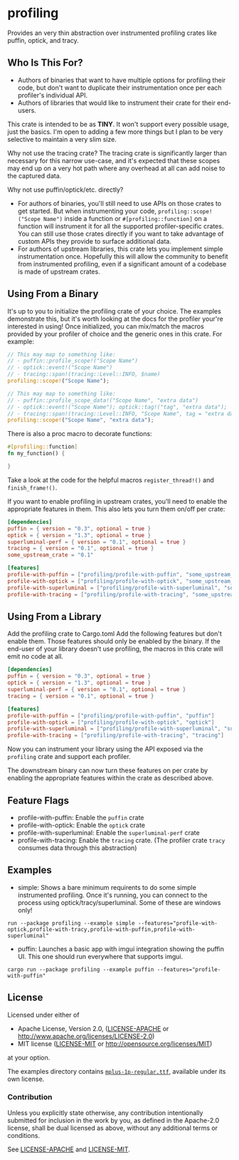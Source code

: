 # profiling

Provides an very thin abstraction over instrumented profiling crates like puffin, optick, and tracy.

## Who Is This For?
 * Authors of binaries that want to have multiple options for profiling their code, but don't want to duplicate their
   instrumentation once per each profiler's individual API.
 * Authors of libraries that would like to instrument their crate for their end-users.
 
This crate is intended to be as **TINY**. It won't support every possible usage, just the basics. I'm open to adding
a few more things but I plan to be very selective to maintain a very slim size.

Why not use the tracing crate? The tracing crate is significantly larger than necessary for this narrow use-case,
and it's expected that these scopes may end up on a very hot path where any overhead at all can add noise to the
captured data.

Why not use puffin/optick/etc. directly?
 * For authors of binaries, you'll still need to use APIs on those crates to get started. But when instrumenting your
   code, `profiling::scope!("Scope Name")` inside a function or `#[profiling::function]` on a function will instrument 
   it for all the supported profiler-specific crates. You can still use those crates directly if you want to take 
   advantage of custom APIs they provide to surface additional data.
 * For authors of upstream libraries, this crate lets you implement simple instrumentation once. Hopefully this will
   allow the community to benefit from instrumented profiling, even if a significant amount of a codebase is made
   of upstream crates.

## Using From a Binary

It's up to you to initialize the profiling crate of your choice. The examples demonstrate this, but it's worth looking
at the docs for the profiler your're interested in using! Once initialized, you can mix/match the macros provided
by your profiler of choice and the generic ones in this crate. For example:

```rust
// This may map to something like:
// - puffin::profile_scope!("Scope Name")
// - optick::event!("Scope Name")
// - tracing::span!(tracing::Level::INFO, $name)
profiling::scope!("Scope Name");

// This may map to something like:
// - puffin::profile_scope_data!("Scope Name", "extra data")
// - optick::event!("Scope Name"); optick::tag!("tag", "extra data");
// - tracing::span!(tracing::Level::INFO, "Scope Name", tag = "extra data")
profiling::scope!("Scope Name", "extra data");
```

There is also a proc macro to decorate functions:

```rust
#[profiling::function]
fn my_function() {

}
```

Take a look at the code for the helpful macros `register_thread!()` and `finish_frame!()`. 

If you want to enable profiling in upstream crates, you'll need to enable the appropriate features in them. This also
lets you turn them on/off per crate:

```toml
[dependencies]
puffin = { version = "0.3", optional = true }
optick = { version = "1.3", optional = true }
superluminal-perf = { version = "0.1", optional = true }
tracing = { version = "0.1", optional = true }
some_upstream_crate = "0.1"

[features]
profile-with-puffin = ["profiling/profile-with-puffin", "some_upstream_crate/profile-with-puffin", "puffin"]
profile-with-optick = ["profiling/profile-with-optick", "some_upstream_crate/profile-with-optick", "optick"]
profile-with-superluminal = ["profiling/profile-with-superluminal", "some_upstream_crate/profile-with-superluminal", "superluminal-perf"]
profile-with-tracing = ["profiling/profile-with-tracing", "some_upstream_crate/profile-with-tracing", "tracing"]
```

## Using From a Library

Add the profiling crate to Cargo.toml Add the following features but don't enable them. Those features should only be
enabled by the binary. If the end-user of your library doesn't use profiling, the macros in this crate will emit no code
at all.

```toml
[dependencies]
puffin = { version = "0.3", optional = true }
optick = { version = "1.3", optional = true }
superluminal-perf = { version = "0.1", optional = true }
tracing = { version = "0.1", optional = true }

[features]
profile-with-puffin = ["profiling/profile-with-puffin", "puffin"]
profile-with-optick = ["profiling/profile-with-optick", "optick"]
profile-with-superluminal = ["profiling/profile-with-superluminal", "superluminal-perf"]
profile-with-tracing = ["profiling/profile-with-tracing", "tracing"]
```

Now you can instrument your library using the API exposed via the `profiling` crate and support each profiler.

The downstream binary can now turn these features on per crate by enabling the appropriate features within the crate as
described above.

## Feature Flags

 * profile-with-puffin: Enable the `puffin` crate
 * profile-with-optick: Enable the `optick` crate
 * profile-with-superluminal: Enable the `superluminal-perf` crate
 * profile-with-tracing: Enable the `tracing` crate. (The profiler crate `tracy` consumes data through this abstraction)

## Examples

 * simple: Shows a bare minimum requirents to do some simple instrumented profiling. Once it's running, you
   can connect to the process using optick/tracy/superluminal. Some of these are windows only!

```
run --package profiling --example simple --features="profile-with-optick,profile-with-tracy,profile-with-puffin,profile-with-superluminal" 
```

 * puffin: Launches a basic app with imgui integration showing the puffin UI. This one should run everywhere
   that supports imgui.
 
```
cargo run --package profiling --example puffin --features="profile-with-puffin"
```

## License

Licensed under either of

* Apache License, Version 2.0, ([LICENSE-APACHE](LICENSE-APACHE) or http://www.apache.org/licenses/LICENSE-2.0)
* MIT license ([LICENSE-MIT](LICENSE-MIT) or http://opensource.org/licenses/MIT)

at your option.

The examples directory contains [`mplus-1p-regular.ttf`](http://mplus-fonts.osdn.jp), available under its own license.

### Contribution

Unless you explicitly state otherwise, any contribution intentionally
submitted for inclusion in the work by you, as defined in the Apache-2.0
license, shall be dual licensed as above, without any additional terms or
conditions.

See [LICENSE-APACHE](LICENSE-APACHE) and [LICENSE-MIT](LICENSE-MIT).
